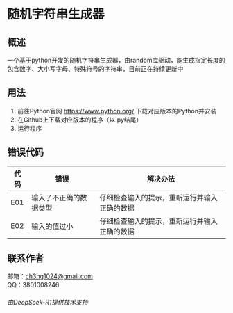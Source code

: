 # 随机字符串生成器
## 概述
一个基于python开发的随机字符串生成器，由random库驱动，能生成指定长度的包含数字、大小写字母、特殊符号的字符串，目前正在持续更新中
## 用法
1. 前往Python官网 https://www.python.org/ 下载对应版本的Python并安装  
2. 在Github上下载对应版本的程序（以.py结尾）  
3. 运行程序
## 错误代码
|代码|错误|解决办法|
|----|----|----|
|E01|输入了不正确的数据类型|仔细检查输入的提示，重新运行并输入正确的数据|
|E02|输入的值过小|仔细检查输入的提示，重新运行并输入正确的数据|
## 联系作者
邮箱：ch3hg1024@gmail.com  
QQ：3801008246  
###### 由DeepSeek-R1提供技术支持
